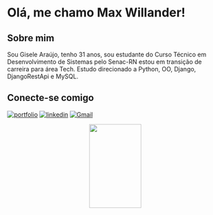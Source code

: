 # Olá, me chamo Max Willander!

## Sobre mim
Sou Gisele Araújo, tenho 31 anos, sou estudante do Curso Técnico em Desenvolvimento de Sistemas pelo Senac-RN estou em transição de carreira para área Tech. Estudo direcionado a Python, OO, Django, DjangoRestApi e MySQL.

## Conecte-se comigo
[![portfolio](https://img.shields.io/badge/my_portfolio-000?style=for-the-badge&logo=ko-fi&logoColor=white)](https://github.com/MaxWillander)
[![linkedin](https://img.shields.io/badge/linkedin-0A66C2?style=for-the-badge&logo=linkedin&logoColor=white)](https://www.linkedin.com/in/max-willander/)
[![Gmail](https://img.shields.io/badge/Gmail-333333?style=for-the-badge&logo=gmail&logoColor=red)](mailto:maxwfaraujo@gmail.com)

<div align="center">
  <img width="49%" height="195px" src= "https://github-readme-stats.vercel.app/api/top-langs/?username=MaxWillander&layout=compact&theme=tokyonight"/>
</div>